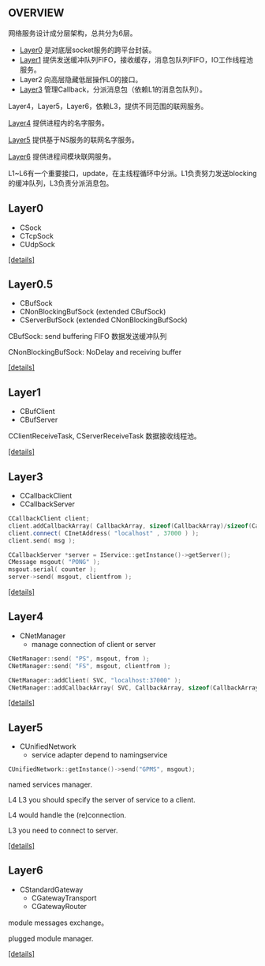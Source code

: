 ## OVERVIEW
网络服务设计成分层架构，总共分为6层。
- [Layer0](#Layer0) 是对底层socket服务的跨平台封装。
- [Layer1](#Layer1) 提供发送缓冲队列FIFO，接收缓存，消息包队列FIFO，IO工作线程池服务。
- Layer2 向高层隐藏低层操作L0的接口。
- [Layer3](#Layer3) 管理Callback，分派消息包（依赖L1的消息包队列）。

Layer4，Layer5，Layer6，依赖L3，提供不同范围的联网服务。

[Layer4](#Layer4) 提供进程内的名字服务。

[Layer5](#Layer5) 提供基于NS服务的联网名字服务。

[Layer6](#Layer6) 提供进程间模块联网服务。

L1~L6有一个重要接口，update，在主线程循环中分派。L1负责努力发送blocking的缓冲队列，L3负责分派消息包。

## Layer0
* CSock
* CTcpSock
* CUdpSock

[\[details\]](../../src/doc/nel/net/Layer0.md)

## Layer0.5
* CBufSock 
* CNonBlockingBufSock (extended CBufSock)
* CServerBufSock (extended CNonBlockingBufSock)

CBufSock: send buffering FIFO 数据发送缓冲队列

CNonBlockingBufSock: NoDelay and receiving buffer

[\[details\]](../../src/doc/nel/net/Layer0.5.md)

## Layer1
* CBufClient
* CBufServer

CClientReceiveTask, CServerReceiveTask 数据接收线程池。

[\[details\]](../../src/doc/nel/net/Layer1.md)

## Layer3
* CCallbackClient 
* CCallbackServer 
```c++
CCallbackClient client;
client.addCallbackArray( CallbackArray, sizeof(CallbackArray)/sizeof(CallbackArray[0]) );
client.connect( CInetAddress( "localhost" , 37000 ) );
client.send( msg );
```
```c++
CCallbackServer *server = IService::getInstance()->getServer();
CMessage msgout( "PONG" );
msgout.serial( counter );
server->send( msgout, clientfrom );
```
[\[details\]](../../src/doc/nel/net/Layer3.md)

## Layer4
* CNetManager 
    - manage connection of client or server
    
```c++
CNetManager::send( "PS", msgout, from );
CNetManager::send( "FS", msgout, clientfrom );
```
```c++
CNetManager::addClient( SVC, "localhost:37000" );
CNetManager::addCallbackArray( SVC, CallbackArray, sizeof(CallbackArray)/sizeof(CallbackArray[0]) );
```
[\[details\]](../../src/doc/nel/net/Layer4.md)

## Layer5
* CUnifiedNetwork 
    - service adapter depend to namingservice
    
```c++
CUnifiedNetwork::getInstance()->send("GPMS", msgout);
``` 

named services manager.

L4 L3 you should specify the server of service to a client.

L4 would handle the (re)connection.

L3 you need to connect to server.

[\[details\]](../../src/doc/nel/net/Layer5.md)

## Layer6
* CStandardGateway
    - CGatewayTransport
    - CGatewayRouter

module messages exchange。

plugged module manager.

[\[details\]](../../src/doc/nel/net/Gateway.md)
